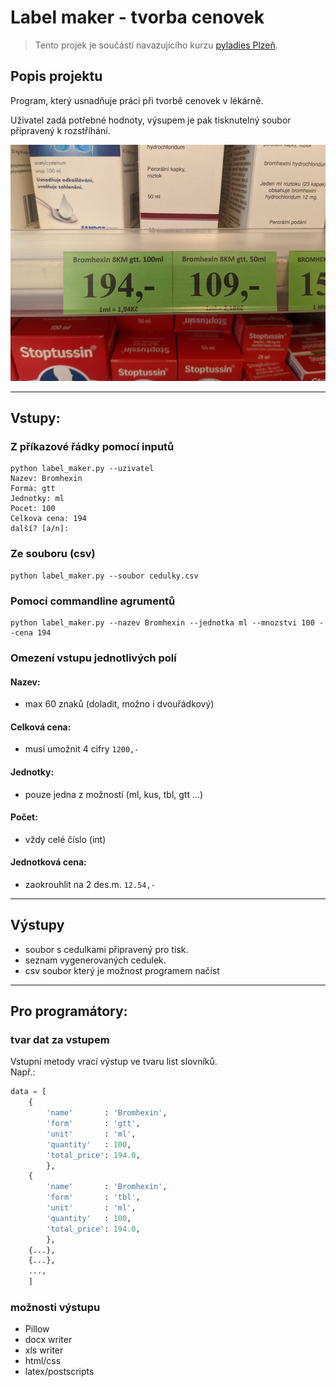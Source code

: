 # Label maker - tvorba cenovek

> Tento projek je součástí navazujícího kurzu [pyladies Plzeň](https://pyladies.cz/plzen/).

## Popis projektu

Program, který usnadňuje práci při tvorbě cenovek v lékárně.

Uživatel zadá potřebné hodnoty, výsupem je pak tisknutelný soubor připravený k rozstříhání.

![ilustracni_foto_cedulky](resources/vyplnena.jpg)

---

## Vstupy:

### Z příkazové řádky pomocí inputů

```commandline
python label_maker.py --uzivatel
Nazev: Bromhexin
Forma: gtt
Jednotky: ml
Pocet: 100
Celkova cena: 194
další? [a/n]: 
```

### Ze souboru (csv)

```commandline
python label_maker.py --soubor cedulky.csv
```

### Pomocí commandline agrumentů

```commandline
python label_maker.py --nazev Bromhexin --jednotka ml --mnozstvi 100 --cena 194
```

### Omezení vstupu jednotlivých polí

#### Nazev:

- max 60 znaků (doladit, možno i dvouřádkový)

#### Celková cena:

- musí umožnit 4 cifry `1200,-`

#### Jednotky:

- pouze jedna z možností (ml, kus, tbl, gtt ...)

#### Počet:

- vždy celé číslo (int)

#### Jednotková cena:

- zaokrouhlit na 2 des.m. `12.54,-`

---

## Výstupy

- soubor s cedulkami připravený pro tisk.
- seznam vygenerovaných cedulek.
- csv soubor který je možnost programem načíst

---

## Pro programátory:

### tvar dat za vstupem

Vstupní metody vrací výstup ve tvaru list slovníků.  
Např.:

```python
data = [
    {
        'name'       : 'Bromhexin',
        'form'       : 'gtt',
        'unit'       : 'ml',
        'quantity'   : 100,
        'total_price': 194.0,
        },
    {
        'name'       : 'Bromhexin',
        'form'       : 'tbl',
        'unit'       : 'ml',
        'quantity'   : 100,
        'total_price': 194.0,
        },
    {...},
    {...},
    ...,
    ]
```

### možnosti výstupu

- Pillow
- docx writer
- xls writer
- html/css
- latex/postscripts
